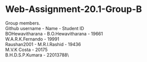 # Web-Assignment-20.1-Group-B

Group members.\
Github username - Name - Student ID\
BOHewavitharana - B.O.Hewavitharana - 19661\
W.A.R.K.Fernando - 19991\
Raushan2001 - M.R.I.Rashid - 19436\
M.V.K Costa - 20175\
B.H.D.S.P.Kumara - 22013788\
